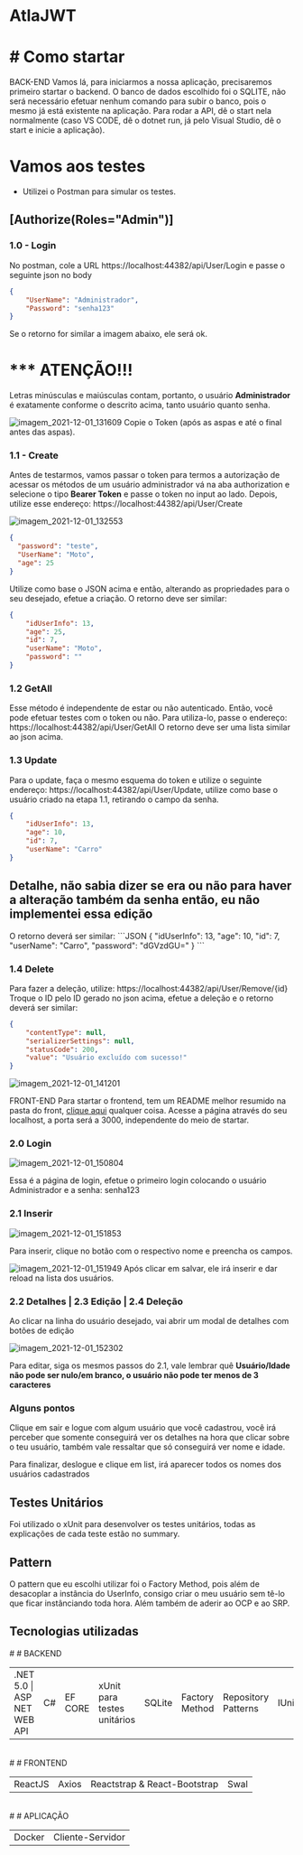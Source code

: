 # AtlaJWT

# # Como startar

BACK-END
Vamos lá, para iniciarmos a nossa aplicação, precisaremos primeiro startar o backend.
O banco de dados escolhido foi o SQLITE, não será necessário efetuar nenhum comando para subir o banco, pois o mesmo já está existente na aplicação.
Para rodar a API, dê o start nela normalmente (caso VS CODE, dê o dotnet run, já pelo Visual Studio, dê o start e inicie a aplicação).

# Vamos aos testes
- Utilizei o Postman para simular os testes.

## [Authorize(Roles="Admin")]
### 1.0 - Login
No postman, cole a URL https://localhost:44382/api/User/Login e passe o seguinte json no body
```Json
{
    "UserName": "Administrador",
    "Password": "senha123"
}
```
Se o retorno for similar a imagem abaixo, ele será ok.
<h1> *** ATENÇÃO!!! </h1>
Letras minúsculas e maiúsculas contam, portanto, o usuário <b>Administrador</b> é exatamente conforme o descrito acima, tanto usuário quanto senha. 


![imagem_2021-12-01_131609](https://user-images.githubusercontent.com/49160989/144271721-a653c9ac-9529-406f-bfe9-58249c1dcef1.png)
Copie o Token (após as aspas e até o final antes das aspas).


  ### 1.1 - Create
  Antes de testarmos, vamos passar o token para termos a autorização de acessar os métodos de um usuário administrador
  vá na aba authorization e selecione o tipo <b>Bearer Token</b> e passe o token no input ao lado. 
  Depois, utilize esse endereço: https://localhost:44382/api/User/Create

![imagem_2021-12-01_132553](https://user-images.githubusercontent.com/49160989/144273434-1a966cc4-0372-4596-a990-d9fd0ee8cacc.png)


```JSON
{
  "password": "teste",
  "UserName": "Moto",
  "age": 25
}
```
Utilize como base o JSON acima e então, alterando as propriedades para o seu desejado, efetue a criação. O retorno deve ser similar:

```JSON
{
    "idUserInfo": 13,
    "age": 25,
    "id": 7,
    "userName": "Moto",
    "password": ""
}
```

### 1.2 GetAll
Esse método é independente de estar ou não autenticado. Então, você pode efetuar testes com o token ou não.
Para utiliza-lo, passe o endereço: https://localhost:44382/api/User/GetAll
O retorno deve ser uma lista similar ao json acima.

### 1.3 Update
Para o update, faça o mesmo esquema do token e utilize o seguinte endereço: https://localhost:44382/api/User/Update, 
utilize como base o usuário criado na etapa 1.1, retirando o campo da senha.

```JSON
{
    "idUserInfo": 13,
    "age": 10,
    "id": 7,
    "userName": "Carro"
}
```

<h2> Detalhe, não sabia dizer se era ou não para haver a alteração também da senha então, eu não implementei essa edição </h2>
O retorno deverá ser similar: 
```JSON
{
    "idUserInfo": 13,
    "age": 10,
    "id": 7,
    "userName": "Carro",
    "password": "dGVzdGU="
}
```

### 1.4 Delete
Para fazer a deleção, utilize: https://localhost:44382/api/User/Remove/{id}
Troque o ID pelo ID gerado no json acima, efetue a deleção e o retorno deverá ser similar:
```JSON
{
    "contentType": null,
    "serializerSettings": null,
    "statusCode": 200,
    "value": "Usuário excluído com sucesso!"
}
```
![imagem_2021-12-01_141201](https://user-images.githubusercontent.com/49160989/144281461-2698cfcb-4731-4ca6-9806-d2c3d45aa600.png)


FRONT-END
Para startar o frontend, tem um README melhor resumido na pasta do front, <a href="https://github.com/Gabrielrlf/AtlaJWT/tree/master/AtlaJWT.Front/frontatl#readme"> clique aqui</a> qualquer coisa.
Acesse a página através do seu localhost, a porta será a 3000, independente do meio de startar.

### 2.0 Login
![imagem_2021-12-01_150804](https://user-images.githubusercontent.com/49160989/144289833-1020a3f6-7a56-4efa-be60-48ab5f88761a.png)

Essa é a página de login, efetue o primeiro login colocando o usuário Administrador e a senha: senha123


### 2.1 Inserir
![imagem_2021-12-01_151853](https://user-images.githubusercontent.com/49160989/144291336-58bc2d9b-3af1-445c-8cf9-746017daae68.png)

Para inserir, clique no botão com o respectivo nome e preencha os campos.

![imagem_2021-12-01_151949](https://user-images.githubusercontent.com/49160989/144291465-c2828f08-c84e-4949-8b77-749e101615eb.png)
Após clicar em salvar, ele irá inserir e dar reload na lista dos usuários.

### 2.2 Detalhes | 2.3 Edição | 2.4 Deleção
Ao clicar na linha do usuário desejado, vai abrir um modal de detalhes com botões de edição 

![imagem_2021-12-01_152302](https://user-images.githubusercontent.com/49160989/144291994-6db8e78f-863c-4620-b8bd-ab2f41cd3f77.png)

Para editar, siga os mesmos passos do 2.1, vale lembrar quê <b> Usuário/Idade não pode ser nulo/em branco, o usuário não pode ter menos de 3 caracteres </b>

### Alguns pontos ###
 
Clique em sair e logue com algum usuário que você cadastrou, você irá perceber que somente conseguirá ver os detalhes na hora que clicar sobre o teu usuário, também vale ressaltar que só conseguirá ver nome e idade.

Para finalizar, deslogue e clique em list, irá aparecer todos os nomes dos usuários cadastrados

###

## Testes Unitários 
Foi utilizado o xUnit para desenvolver os testes unitários, todas as explicações de cada teste estão no summary.


## Pattern
O pattern que eu escolhi utilizar foi o Factory Method, pois além de desacoplar a instância do UserInfo, consigo criar o meu usuário sem tê-lo que ficar instânciando toda hora.
Além também de aderir ao OCP e ao SRP.


## Tecnologias utilizadas

<table>
  <tr>
    # # BACKEND
    <td>.NET 5.0 | ASP NET WEB API </td>
    <td>C#</td>
    <td>EF CORE</td>
    <td>xUnit para testes unitários</td>
    <td>SQLite</td>
    <td>Factory Method</td>
    <td>Repository Patterns</td>
    <td>IUnitOfWork</td>
    <td> D.I </td>
</table>


<table>
  <tr>
    <br>
    # # FRONTEND
    <td>ReactJS</td>
    <td>Axios</td>
    <td>Reactstrap & React-Bootstrap</td>
    <td>Swal</td>
  </tr>
</table>


<table>
  <tr>
    <br>
    # # APLICAÇÃO
    <td>Docker</td>
    <td>Cliente-Servidor</td>
  </tr>
</table>
